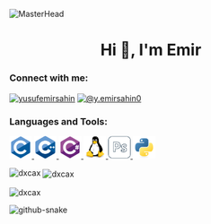 ![MasterHead](https://media.licdn.com/dms/image/v2/D4D16AQESVaVIEAUcUQ/profile-displaybackgroundimage-shrink_350_1400/profile-displaybackgroundimage-shrink_350_1400/0/1720695218924?e=1741219200&v=beta&t=fQi4AYTSO4ZKV0IH2iaMwTv3yYNFbhslOGWiyifN95w)


<h1 align="center">Hi 👋, I'm Emir</h1>
<h3 align="left">Connect with me:</h3>
<p align="left">
<a href="https://linkedin.com/in/yusufemirsahin" target="blank"><img align="center" src="https://raw.githubusercontent.com/rahuldkjain/github-profile-readme-generator/master/src/images/icons/Social/linked-in-alt.svg" alt="yusufemirsahin" height="30" width="40" /></a>
<a href="https://medium.com/@y.emirsahin0" target="blank"><img align="center" src="https://raw.githubusercontent.com/rahuldkjain/github-profile-readme-generator/master/src/images/icons/Social/medium.svg" alt="@y.emirsahin0" height="30" width="40" /></a>
</p>

<h3 align="left">Languages and Tools:</h3>
<p align="left"> <a href="https://www.cprogramming.com/" target="_blank" rel="noreferrer"> <img src="https://raw.githubusercontent.com/devicons/devicon/master/icons/c/c-original.svg" alt="c" width="40" height="40"/> </a> <a href="https://www.w3schools.com/cpp/" target="_blank" rel="noreferrer"> <img src="https://raw.githubusercontent.com/devicons/devicon/master/icons/cplusplus/cplusplus-original.svg" alt="cplusplus" width="40" height="40"/> </a> <a href="https://www.w3schools.com/cs/" target="_blank" rel="noreferrer"> <img src="https://raw.githubusercontent.com/devicons/devicon/master/icons/csharp/csharp-original.svg" alt="csharp" width="40" height="40"/> </a> <a href="https://www.linux.org/" target="_blank" rel="noreferrer"> <img src="https://raw.githubusercontent.com/devicons/devicon/master/icons/linux/linux-original.svg" alt="linux" width="40" height="40"/> </a> <a href="https://www.photoshop.com/en" target="_blank" rel="noreferrer"> <img src="https://raw.githubusercontent.com/devicons/devicon/master/icons/photoshop/photoshop-line.svg" alt="photoshop" width="40" height="40"/> </a> <a href="https://www.python.org" target="_blank" rel="noreferrer"> <img src="https://raw.githubusercontent.com/devicons/devicon/master/icons/python/python-original.svg" alt="python" width="40" height="40"/> </a> </p>

<p><img align="left" src="https://github-readme-stats.vercel.app/api/top-langs?username=dxcax&show_icons=true&locale=en&layout=compact" alt="dxcax" /></p>

<p>&nbsp;<img align="center" src="https://github-readme-stats.vercel.app/api?username=dxcax&show_icons=true&locale=en" alt="dxcax" /></p>

<p><img align="center" src="https://github-readme-streak-stats.herokuapp.com/?user=dxcax&" alt="dxcax" /></p>


<picture>
  <source media="(prefers-color-scheme: dark)" srcset="https://raw.githubusercontent.com/tobiasmeyhoefer/tobiasmeyhoefer/output/github-snake-dark.svg" />
  <source media="(prefers-color-scheme: light)" srcset="https://raw.githubusercontent.com/tobiasmeyhoefer/tobiasmeyhoefer/output/github-snake.svg" />
  <img alt="github-snake" src="https://raw.githubusercontent.com/tobiasmeyhoefer/tobiasmeyhoefer/output/github-snake.svg" />
</picture>
